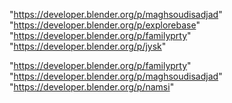 "https://developer.blender.org/p/maghsoudisadjad"
"https://developer.blender.org/p/explorebase"
"https://developer.blender.org/p/familyprty"
"https://developer.blender.org/p/jysk"
 
"https://developer.blender.org/p/familyprty"
"https://developer.blender.org/p/maghsoudisadjad"
"https://developer.blender.org/p/namsi"
 
